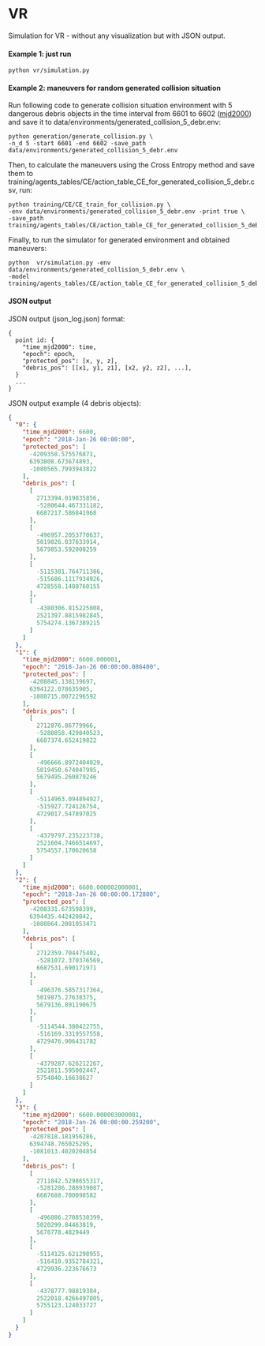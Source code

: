 # VR

Simulation for VR - without any visualization but with JSON output.

#### Example 1: just run
```
python vr/simulation.py
```

#### Example 2: maneuvers for random generated collision situation

Run following code to generate collision situation environment with 5 dangerous debris objects in the time interval from 6601 to 6602 ([mjd2000](http://www.solarsystemlab.com/faq.html)) and save it to data/environments/generated_collision_5_debr.env:
```
python generation/generate_collision.py \
-n_d 5 -start 6601 -end 6602 -save_path data/environments/generated_collision_5_debr.env
```

Then, to calculate the maneuvers using the Cross Entropy method and save them to training/agents_tables/CE/action_table_CE_for_generated_collision_5_debr.csv, run:
```
python training/CE/CE_train_for_collision.py \
-env data/environments/generated_collision_5_debr.env -print true \
-save_path training/agents_tables/CE/action_table_CE_for_generated_collision_5_debr.csv
```

Finally, to run the simulator for generated environment and obtained maneuvers:
```
python  vr/simulation.py -env data/environments/generated_collision_5_debr.env \
-model training/agents_tables/CE/action_table_CE_for_generated_collision_5_debr.csv
```

#### JSON output

JSON output (json_log.json) format:
```
{
  point id: {
    "time_mjd2000": time,
    "epoch": epoch,
    "protected_pos": [x, y, z],
    "debris_pos": [[x1, y1, z1], [x2, y2, z2], ...],
  }
  ...
}
```

JSON output example (4 debris objects):
```json
{
  "0": {
    "time_mjd2000": 6600,
    "epoch": "2018-Jan-26 00:00:00",
    "protected_pos": [
      -4209358.575576871,
      6393808.673674893,
      -1080565.7993943822
    ],
    "debris_pos": [
      [
        2713394.019835856,
        -5280644.467331182,
        6687217.586841968
      ],
      [
        -496957.2053770637,
        5019026.037633914,
        5679853.592008259
      ],
      [
        -5115381.764711386,
        -515686.1117934926,
        4728558.1480760155
      ],
      [
        -4380306.815225008,
        2521397.8815982845,
        5754274.1367389215
      ]
    ]
  },
  "1": {
    "time_mjd2000": 6600.000001,
    "epoch": "2018-Jan-26 00:00:00.086400",
    "protected_pos": [
      -4208845.138139697,
      6394122.078635905,
      -1080715.0072296592
    ],
    "debris_pos": [
      [
        2712876.86779966,
        -5280858.429840523,
        6687374.652419822
      ],
      [
        -496666.8972404029,
        5019450.674047995,
        5679495.260879246
      ],
      [
        -5114963.094894927,
        -515927.724126754,
        4729017.547897025
      ],
      [
        -4379797.235223738,
        2521604.7466514697,
        5754557.170620658
      ]
    ]
  },
  "2": {
    "time_mjd2000": 6600.000002000001,
    "epoch": "2018-Jan-26 00:00:00.172800",
    "protected_pos": [
      -4208331.673598399,
      6394435.442420042,
      -1080864.2081053471
    ],
    "debris_pos": [
      [
        2712359.704475402,
        -5281072.370376569,
        6687531.690171971
      ],
      [
        -496376.5857317364,
        5019875.27638375,
        5679136.891190675
      ],
      [
        -5114544.380422755,
        -516169.3319557558,
        4729476.906431782
      ],
      [
        -4379287.626212267,
        2521811.595002447,
        5754840.16638627
      ]
    ]
  },
  "3": {
    "time_mjd2000": 6600.000003000001,
    "epoch": "2018-Jan-26 00:00:00.259200",
    "protected_pos": [
      -4207818.181956286,
      6394748.765025295,
      -1081013.4020204854
    ],
    "debris_pos": [
      [
        2711842.5298655317,
        -5281286.288939087,
        6687688.700098582
      ],
      [
        -496086.2708530399,
        5020299.84463819,
        5678778.4829449
      ],
      [
        -5114125.621298955,
        -516410.9352784321,
        4729936.223676673
      ],
      [
        -4378777.98819384,
        2522018.4266497805,
        5755123.124033727
      ]
    ]
  }
}
```